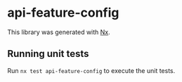 # api-feature-config

This library was generated with [Nx](https://nx.dev).

## Running unit tests

Run `nx test api-feature-config` to execute the unit tests.
